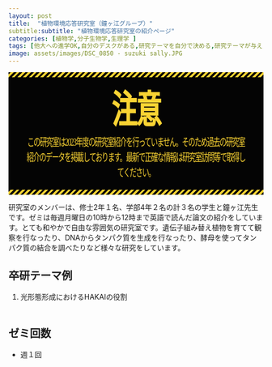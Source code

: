 ```yaml
---
layout: post
title:  "植物環境応答研究室（鐘ヶ江グループ）"
subtitle:subtitle: "植物環境応答研究室の紹介ページ"
categories: [植物学,分子生物学,生理学 ]
tags: [他大への進学OK,自分のデスクがある,研究テーマを自分で決める,研究テーマが与えられる]
image: assets/images/DSC_0850 - suzuki sally.JPG
---
```


<style>
/* ======================================================================
                          注意                                         
====================================================================== */

.box-alert {
  position: relative;
  padding: 2rem;
  background-color: #040404;
}

.box-alert::before,
.box-alert::after {
  position: absolute;
  height: 10px;
  width: 100%;
  content: '';
}

.box-alert::before {
  top: 0;
  left: 0;
}

.box-alert::after {
  bottom: 0;
  left: 0;
}

.box-alert i {
  margin-right: 0.5rem;
}

.box-alert>a {
  cursor: pointer;
  margin-left: auto;
}

.alert-title,
.box-alert p {
  font-family: 'EVA-マティス-クラシック', 'Noto Serif JP', serif;
  text-align: center;
  transform: scaleY(1.5);
  letter-spacing: -0.1rem;
}

.alert-title {
  font-size: 50px;
  font-weight: 900;
  margin-bottom: 2rem;
}

.box-alert-attention {
  color: #FAD333;
}

.box-alert-attention::before,
.box-alert-attention::after {
  background: repeating-linear-gradient(-45deg, transparent 0 4px, #FAD333 4px 8px);
}
</style>

<!-- ここからMarkdownの内容を記述 -->
<div class="box-alert box-alert-attention">
  <div class="alert-title">注意</div>
  <p>この研究室は2023年度の研究室紹介を行っていません。そのため過去の研究室紹介のデータを掲載しております。最新で正確な情報は研究室訪問等で取得してください。</p>
  <!-- その他の内容をここに追加 -->
</div>

研究室のメンバーは、修士2年１名、学部4年２名の計３名の学生と鐘ヶ江先生です。ゼミは毎週月曜日の10時から12時まで英語で読んだ論文の紹介をしています。とても和やかで自由な雰囲気の研究室です。遺伝子組み替え植物を育てて観察を行なったり、DNAからタンパク質を生成を行なったり、酵母を使ってタンパク質の結合を調べたりなど様々な研究をしています。

## 卒研テーマ例
1. 光形態形成におけるHAKAIの役割
<br /><br />

## ゼミ回数
- 週１回
<br /><br />
